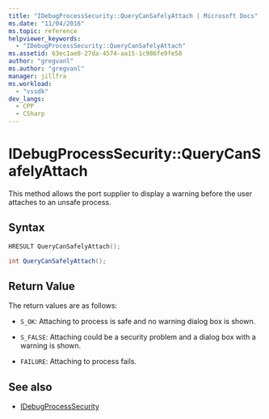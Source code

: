 ```yaml
---
title: "IDebugProcessSecurity::QueryCanSafelyAttach | Microsoft Docs"
ms.date: "11/04/2016"
ms.topic: reference
helpviewer_keywords:
  - "IDebugProcessSecurity::QueryCanSafelyAttach"
ms.assetid: 63ec1ae8-27da-4574-aa15-1c986fe9fe58
author: "gregvanl"
ms.author: "gregvanl"
manager: jillfra
ms.workload:
  - "vssdk"
dev_langs:
  - CPP
  - CSharp
---
```

# IDebugProcessSecurity::QueryCanSafelyAttach
This method allows the port supplier to display a warning before the user attaches to an unsafe process.

## Syntax

```cpp
HRESULT QueryCanSafelyAttach();
```

```csharp
int QueryCanSafelyAttach();
```

## Return Value
 The return values are as follows:

- `S_OK`: Attaching to process is safe and no warning dialog box is shown.

- `S_FALSE`: Attaching could be a security problem and a dialog box with a warning is shown.

- `FAILURE`: Attaching to process fails.

## See also
- [IDebugProcessSecurity](../../../extensibility/debugger/reference/idebugprocesssecurity.md)